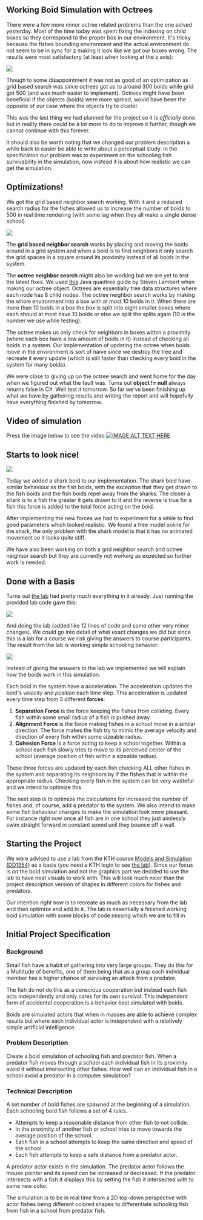 ## Working Boid Simulation with Octrees

There were a few more minor octree related problems than the one solved yesterday. Most of the time today was spent fixing the indexing on child boxes so they correspond to the proper box in our environment. It's tricky because the fishes bounding environment and the actual environment do not seem to be in sync for z making it look like we got our boxes wrong. The results were most satisfactory (at least when looking at the z axis):

![](Images/octreeBoids.png?raw=true)

Though to some disappointment it was not as good of an optimization as grid based search was since octrees got us to around 300 boids while grid got 500 (and was much easier to implement). Octrees might have been beneficial if the objects (boids) were more spread, would have been the opposite of our case where the objects try to cluster.

This was the last thing we had planned for the project so it is _officially_ done but in reality there could be a lot more to do to improve it further, though we cannot continue with this forever.

It should also be worth noting that we changed our problem description a while back to easier be able to write about a perceptual study. In the specification our problem was to experiment on the schooling fish survivability in the simulation, now instead it is about how realistic we can get the simulation.

## Optimizations!

We got the grid based neighbor search working. With it and a reduced search radius for the fishes allowed us to increase the number of boids to 500 in real time rendering (with some lag when they all make a single dense school).

![](Images/500_boids.png?raw=true)

The **grid based neighbor search** works by placing and moving the boids around in a grid system and when a boid is to find neighbors it only search the grid spaces in a square around its proximity instead of all boids in the system.

The **octree neighbor search** might also be working but we are yet to test the latest fixes. We used [this](https://gamedevelopment.tutsplus.com/tutorials/quick-tip-use-quadtrees-to-detect-likely-collisions-in-2d-space--gamedev-374) Java quadtree guide by Steven Lambert when making our octree object. Octrees are essentially tree data structures where each node has 8 child nodes. The octree neighbor search works by making the whole environment into a box with at most 10 boids in it. When there are more than 10 boids in a box the box is split into eight smaller boxes where each should at most have 10 boids or else we split the splits again (10 is the number we use while testing). 

The octree makes us only check for neighbors in boxes within a proximity (where each box have a low amount of boids in it) instead of checking all boids in a system. Our implementation of updating the octree when boids move in the environment is sort of naive since we destroy the tree and recreate it every update (which is still faster than checking every boid in the system for many boids).

We were close to giving up on the octree search and went home for the day when we figured out what the fault was. Turns out **object != null** always returns false in C#. Well test it tomorrow. So far we've been finishing up what we have by gathering results and writing the report and will hopefully have everything finished by tomorrow.

## Video of simulation
Press the image below to see the video
[![IMAGE ALT TEXT HERE](Images/Sharks.png?raw=true)](https://youtu.be/UjNBJ39XNQA)


## Starts to look nice!

![](Images/Sharks.png?raw=true)

Today we added a shark boid to our implementation. The shark boid have similar behaviour as the fish boids, with the exception that they get drawn to the fish boids and the fish boids repel away from the sharks. The closer a shark is to a fish the greater it gets drawn to it and the reverse is true for a fish this force is added to the total force acting on the boid. 

After implementing the new forces we had to experiment for a while to find good parameters which looked realistic.
We found a free model online for the shark, the only problem with the shark model is that it has no animated movement so it looks quite stiff.

We have also been working on both a grid neighbor search and octree neighbor search but they are currently not working as expected so further work is needed.

## Done with a Basis

Turns out [the lab](https://www.kth.se/social/files/54cb7578f27654629532c3cc/boids.pdf) had pretty much everything in it already. Just running the provided lab code gave this:

![](Images/Initial.png?raw=true)

And doing the lab (added like 12 lines of code and some other very minor changes). We could go into detail of what exact changes we did but since this is a lab for a course we risk giving the answers to course participants. The result from the lab is working simple schooling behavior:

![](Images/first%20school.png?raw=true)

Instead of giving the answers to the lab we implemented we will explain how the boids work in this simulation.

Each boid in the system have a acceleration. The acceleration updates the boid's _velocity_ and _position_ each time step. This acceleration is updated every time step from 3 different **forces**:

1. **Separation Force** is the force keeping the fishes from colliding. Every fish within some small radius of a fish is pushed away.
2. **Alignment Force** is the force making fishes in a school move in a similar direction. The force makes the fish try to mimic the average velocity and direction of every fish within some sizeable radius.
3. **Cohesion Force** is a force acting to keep a school together. Within a school each fish slowly tries to move to its perceived center of the school (average position of fish within a sizeable radius).

These three forces are updated by each fish checking ALL other fishes in the system and separating its neighbors by if the fishes that is within the appropriate radius. Checking every fish in the system can be very wasteful and we intend to optimize this.

The next step is to optimize the calculations for increased the number of fishes and, of course, add a predator to the system. We also intend to make some fish behaviour changes to make the simulation look more pleasant. For instance right now once all fish are in one school they just aimlessly swim straight forward in constant speed unil they bounce off a wall.

## Starting the Project

We were advised to use a lab from the KTH course [Models and Simulation (DD1354)](https://www.kth.se/social/course/DD1354/) as a basis (you need a KTH login to see [the lab](https://www.kth.se/social/files/54cb7578f27654629532c3cc/boids.pdf)). Since our focus is on the boid simulation and not the graphics part we decided to use the lab to have neat visuals to work with. This will look much nicer than the project description version of shapes in different colors for fishes and predators.

Our intention right now is to recreate as much as necessary from the lab and then optimize and add to it. The lab is essentially a finished working boid simulation with some blocks of code missing which we are to fill in.

## Initial Project Specification

### Background
Small fish have a habit of gathering into very large groups. They do this for a Multitude of benefits, one of them being that as a group each individual member has a higher chance of surviving an attack from a predator.

The fish do not do this as a conscious cooperation but instead each fish acts independently and only cares for its own survival. This independent form of accidental cooperation is a behavior best simulated with boids. 

Boids are simulated actors that when in masses are able to achieve complex results but where each individual actor is independent with a relatively simple artificial intelligence.

### Problem Description
Create a boid simulation of schooling fish and predator fish. When a predator fish moves through a school each individual fish in its proximity avoid it without intersecting other fishes. How well can an individual fish in a school avoid a predator in a computer simulation?


### Technical Description

A set number of boid fishes are spawned at the beginning of a simulation. Each schooling boid fish follows a set of 4 rules.

- Attempts to keep a reasonable distance from other fish to not collide.
- In the proximity of another fish or school tries to move towards the average position of the school.
- Each fish in a school attempts to keep the same direction and speed of the school.
- Each fish attempts to keep a safe distance from a predator actor.


A predator actor exists in the simulation. The predator actor follows the mouse pointer and its speed can be increased or decreased. If the predator intersects with a fish it displays this by setting the fish it intersected with to some new color.

The simulation is to be in real time from a 2D top-down perspective with actor fishes being different colored shapes to differentiate schooling fish from fish in a school from predator fish.
